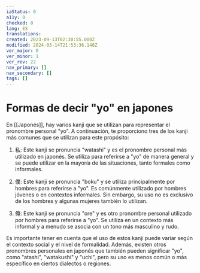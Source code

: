 ```yaml
---
iaStatus: 0
a11y: 0
checked: 0
lang: ES
translations: 
created: 2023-09-13T02:30:55.000Z
modified: 2024-03-14T21:53:36.148Z
ver_major: 0
ver_minor: 1
ver_rev: 22
nav_primary: []
nav_secondary: []
tags: []
---
```

# Formas de decir "yo" en japones

En [[Japonés]], hay varios kanji que se utilizan para representar el pronombre personal "yo". A continuación, te proporciono tres de los kanji más comunes que se utilizan para este propósito:

1.  私: Este kanji se pronuncia "watashi" y es el pronombre personal más utilizado en japonés. Se utiliza para referirse a "yo" de manera general y se puede utilizar en la mayoría de las situaciones, tanto formales como informales.
    
2.  僕: Este kanji se pronuncia "boku" y se utiliza principalmente por hombres para referirse a "yo". Es comúnmente utilizado por hombres jóvenes o en contextos informales. Sin embargo, su uso no es exclusivo de los hombres y algunas mujeres también lo utilizan.
    
3.  俺: Este kanji se pronuncia "ore" y es otro pronombre personal utilizado por hombres para referirse a "yo". Se utiliza en un contexto más informal y a menudo se asocia con un tono más masculino y rudo.
    

Es importante tener en cuenta que el uso de estos kanji puede variar según el contexto social y el nivel de formalidad. Además, existen otros pronombres personales en japonés que también pueden significar "yo", como "atashi", "watakushi" y "uchi", pero su uso es menos común o más específico en ciertos dialectos o regiones.